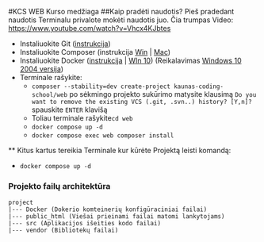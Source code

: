 #KCS WEB Kurso medžiaga
##Kaip pradėti naudotis?
Pieš pradedant naudotis Terminalu privalote mokėti naudotis juo.
Čia trumpas Video: https://www.youtube.com/watch?v=Vhcx4KJbtes

* Instaliuokite Git ([instrukcija](https://git-scm.com/downloads))
* Instaliuokite Composer (instrukcija [Win](https://getcomposer.org/doc/00-intro.md#using-the-installer) | [Mac](https://duvien.com/blog/installing-composer-mac-osx))
* Instaliuokite Docker ([instrukcija](https://docs.docker.com/install/) | [WIn 10](https://docs.docker.com/docker-for-windows/install-windows-home/)) (Reikalavimas [Windows 10 2004 versija](https://docs.microsoft.com/en-us/windows/wsl/install-win10))
* Terminale rašykite: 
  * `composer --stability=dev create-project kaunas-coding-school/web`
 po sėkmingo projekto sukūrimo matysite klausimą `Do you want to remove the existing VCS (.git, .svn..) history? [Y,n]?` spauskite `ENTER` klavišą
  * Toliau terminale rašykite`cd web`
  * `docker compose up -d`
  * `docker compose exec web composer install`  

** Kitus kartus tereikia Terminale kur kūrėte Projektą leisti komandą:
  * `docker compose up -d` 

### Projekto failų architektūra
```
project
|--- Docker (Dokerio komteinerių konfigūraciniai failai)
|--- public_html (Viešai prieinami failai matomi lankytojams)
|--- src (Aplikacijos išeities kodo failai)
|--- vendor (Bibliotekų failai)
```